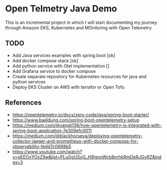 # Open Telmetry Java Demo
This is an incremental project in which I will start documenting my journey through Amazon EKS, Kubernetes and MOnitoring with Open Telemetry

## TODO
- Add Java services examples with spring boot [ok]
- Add docker compose stack [ok]
- Add python service with Otel implementation []
- Add Grafana service to docker compose
- Create separate repository for Kubernetes resources for java and python services
- Deploy EKS Cluster on AWS with terrafor or Open Tofu

## References
- https://opentelemetry.io/docs/zero-code/java/spring-boot-starter/
- https://www.baeldung.com/spring-boot-opentelemetry-setup
- https://medium.com/@yangli136/how-opentelemetry-is-integrated-with-spring-boot-application-7e309efc0011
- https://medium.com/@blackhorseya/deploying-opentelemetry-collector-jaeger-and-prometheus-with-docker-compose-for-observability-fedd7c0898b5
- https://www.youtube.com/watch?v=gEEOxYOxZ9w&list=PLuGgUSyG_H9lgnnWcb8nrhkRmDeRJGyRZ&index=3